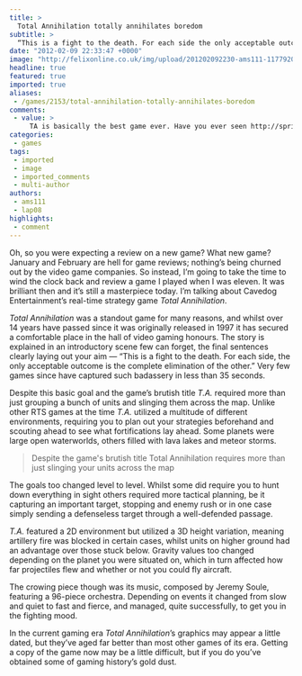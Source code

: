 ```yaml
---
title: >
  Total Annihilation totally annihilates boredom
subtitle: >
  “This is a fight to the death. For each side the only acceptable outcome is the complete elimination of the other”
date: "2012-02-09 22:33:47 +0000"
image: "http://felixonline.co.uk/img/upload/201202092230-ams111-1177920819_total_annihilation.jpg"
headline: true
featured: true
imported: true
aliases:
 - /games/2153/total-annihilation-totally-annihilates-boredom
comments:
 - value: >
     TA is basically the best game ever. Have you ever seen http://springrts.com/? It's at its heart a TA clone but with a ridiculous amount of enhancements+properly 3d.,Hell yeah I remember that level, Core Prime's moon Dump. That was an annoying map I'll tell you...,*NOSTALGIA* <br>I loved TA back in 2003. <br> <br>Anyone remember a level where you're on some moon? There's absolutely no metal around to mine, instead of have to recycle burnt out machines left behind by the enemy. <br>Then there's that brilliant weapon Big Bertha, I think it was called, that could shoot halfway across the map, but cost 1000 energy each shot. I remember building and defending many fusion power plants and Big Berthas. epic win ensued.
categories:
 - games
tags:
 - imported
 - image
 - imported_comments
 - multi-author
authors:
 - ams111
 - lap08
highlights:
 - comment
---
```


Oh, so you were expecting a review on a new game? What new game? January and February are hell for game reviews; nothing’s being churned out by the video game companies. So instead, I’m going to take the time to wind the clock back and review a game I played when I was eleven. It was brilliant then and it’s still a masterpiece today. I’m talking about Cavedog Entertainment’s real-time strategy game _Total Annihilation_.

_Total Annihilation_ was a standout game for many reasons, and whilst over 14 years have passed since it was originally released in 1997 it has secured a comfortable place in the hall of video gaming honours. The story is explained in an introductory scene few can forget, the final sentences clearly laying out your aim — “This is a fight to the death. For each side, the only acceptable outcome is the complete elimination of the other.” Very few games since have captured such badassery in less than 35 seconds.

Despite this basic goal and the game’s brutish title _T.A._ required more than just grouping a bunch of units and slinging them across the map. Unlike other RTS games at the time _T.A._ utilized a multitude of different environments, requiring you to plan out your strategies beforehand and scouting ahead to see what fortifications lay ahead. Some planets were large open waterworlds, others filled with lava lakes and meteor storms.

> Despite the game's brutish title Total Annihilation requires more than just slinging your units across the map

The goals too changed level to level. Whilst some did require you to hunt down everything in sight others required more tactical planning, be it capturing an important target, stopping and enemy rush or in one case simply sending a defenseless target through a well-defended passage.

_T.A._ featured a 2D environment but utilized a 3D height variation, meaning artillery fire was blocked in certain cases, whilst units on higher ground had an advantage over those stuck below. Gravity values too changed depending on the planet you were situated on, which in turn affected how far projectiles flew and whether or not you could fly aircraft.

The crowing piece though was its music, composed by Jeremy Soule, featuring a 96-piece orchestra. Depending on events it changed from slow and quiet to fast and fierce, and managed, quite successfully, to get you in the fighting mood.

In the current gaming era _Total Annihilation_’s graphics may appear a little dated, but they’ve aged far better than most other games of its era. Getting a copy of the game now may be a little difficult, but if you do you’ve obtained some of gaming history’s gold dust.
